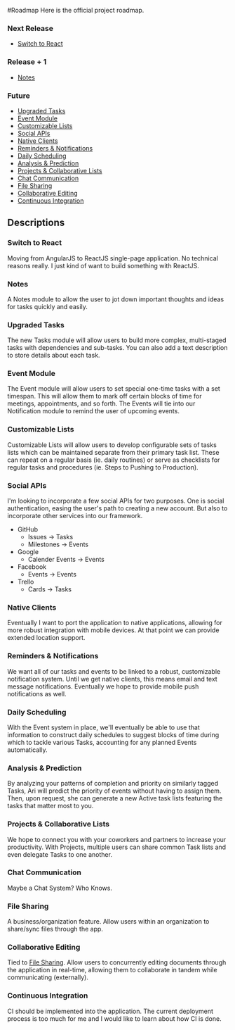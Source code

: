 #Roadmap
Here is the official project roadmap.

### Next Release
- [Switch to React](#switch-to-react)

### Release + 1
- [Notes](#notes)

### Future
- [Upgraded Tasks](#upgraded-tasks)
- [Event Module](#event-module)
- [Customizable Lists](#customizable-lists)
- [Social APIs](#social-apis)
- [Native Clients](#native-clients)
- [Reminders & Notifications](#reminders--notifications)
- [Daily Scheduling](#daily-scheduling)
- [Analysis & Prediction](#analysis--prediction)
- [Projects & Collaborative Lists](#projects--collaborative-lists)
- [Chat Communication](#chat-communication)
- [File Sharing](#file-sharing)
- [Collaborative Editing](#collaborative-editing)
- [Continuous Integration](#continuous-integration)

## Descriptions

### Switch to React
Moving from AngularJS to ReactJS single-page application. No technical reasons really. I just kind of want to build something with ReactJS.

### Notes
A Notes module to allow the user to jot down important thoughts and ideas for tasks quickly and easily.

### Upgraded Tasks
The new Tasks module will allow users to build more complex, multi-staged tasks with dependencies and sub-tasks. You can also add a text description to store details about each task.

### Event Module
The Event module will allow users to set special one-time tasks with a set timespan. This will allow them to mark off certain blocks of time for meetings, appointments, and so forth. The Events will tie into our Notification module to remind the user of upcoming events.

### Customizable Lists
Customizable Lists will allow users to develop configurable sets of tasks lists which can be maintained separate from their primary task list. These can repeat on a regular basis (ie. daily routines) or serve as checklists for regular tasks and procedures (ie. Steps to Pushing to Production).

### Social APIs
I'm looking to incorporate a few social APIs for two purposes. One is social authentication, easing the user's path to creating a new account. But also to incorporate other services into our framework.
- GitHub
  - Issues -> Tasks
  - Milestones -> Events
- Google
  - Calender Events -> Events
- Facebook
  - Events -> Events
- Trello
  - Cards -> Tasks


### Native Clients
Eventually I want to port the application to native applications, allowing for more robust integration with mobile devices. At that point we can provide extended location support.

### Reminders & Notifications
We want all of our tasks and events to be linked to a robust, customizable notification system. Until we get native clients, this means email and text message notifications. Eventually we hope to provide mobile push notifications as well.

### Daily Scheduling
With the Event system in place, we'll eventually be able to use that information to construct daily schedules to suggest blocks of time during which to tackle various Tasks, accounting for any planned Events automatically.

### Analysis & Prediction
By analyzing your patterns of completion and priority on similarly tagged Tasks, Ari will predict the priority of events without having to assign them. Then, upon request, she can generate a new Active task lists featuring the tasks that matter most to you.

### Projects & Collaborative Lists
We hope to connect you with your coworkers and partners to increase your productivity. With Projects, multiple users can share common Task lists and even delegate Tasks to one another.

### Chat Communication
Maybe a Chat System? Who Knows.

### File Sharing
A business/organization feature. Allow users within an organization to share/sync files through the app.

### Collaborative Editing
Tied to [File Sharing](#file-sharing). Allow users to concurrently editing documents through the application in real-time, allowing them to collaborate in tandem while communicating (externally).

### Continuous Integration
CI should be implemented into the application. The current deployment process is too much for me and I would like to learn about how CI is done.
